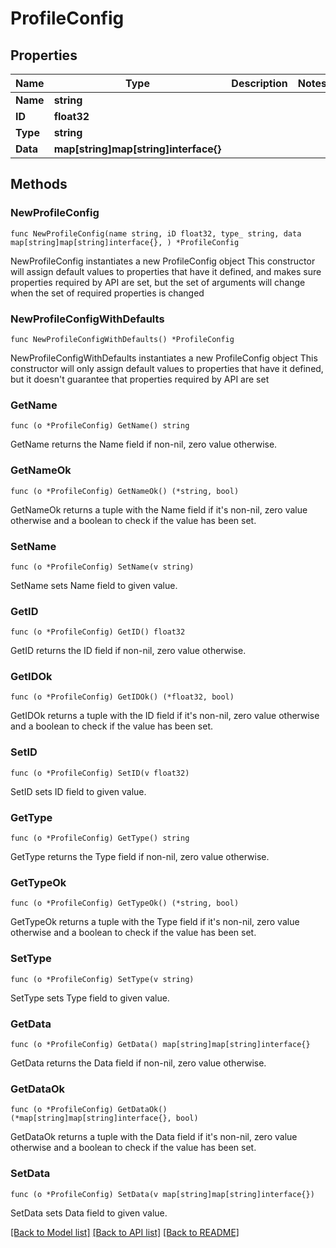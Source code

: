 # ProfileConfig

## Properties

Name | Type | Description | Notes
------------ | ------------- | ------------- | -------------
**Name** | **string** |  | 
**ID** | **float32** |  | 
**Type** | **string** |  | 
**Data** | **map[string]map[string]interface{}** |  | 

## Methods

### NewProfileConfig

`func NewProfileConfig(name string, iD float32, type_ string, data map[string]map[string]interface{}, ) *ProfileConfig`

NewProfileConfig instantiates a new ProfileConfig object
This constructor will assign default values to properties that have it defined,
and makes sure properties required by API are set, but the set of arguments
will change when the set of required properties is changed

### NewProfileConfigWithDefaults

`func NewProfileConfigWithDefaults() *ProfileConfig`

NewProfileConfigWithDefaults instantiates a new ProfileConfig object
This constructor will only assign default values to properties that have it defined,
but it doesn't guarantee that properties required by API are set

### GetName

`func (o *ProfileConfig) GetName() string`

GetName returns the Name field if non-nil, zero value otherwise.

### GetNameOk

`func (o *ProfileConfig) GetNameOk() (*string, bool)`

GetNameOk returns a tuple with the Name field if it's non-nil, zero value otherwise
and a boolean to check if the value has been set.

### SetName

`func (o *ProfileConfig) SetName(v string)`

SetName sets Name field to given value.


### GetID

`func (o *ProfileConfig) GetID() float32`

GetID returns the ID field if non-nil, zero value otherwise.

### GetIDOk

`func (o *ProfileConfig) GetIDOk() (*float32, bool)`

GetIDOk returns a tuple with the ID field if it's non-nil, zero value otherwise
and a boolean to check if the value has been set.

### SetID

`func (o *ProfileConfig) SetID(v float32)`

SetID sets ID field to given value.


### GetType

`func (o *ProfileConfig) GetType() string`

GetType returns the Type field if non-nil, zero value otherwise.

### GetTypeOk

`func (o *ProfileConfig) GetTypeOk() (*string, bool)`

GetTypeOk returns a tuple with the Type field if it's non-nil, zero value otherwise
and a boolean to check if the value has been set.

### SetType

`func (o *ProfileConfig) SetType(v string)`

SetType sets Type field to given value.


### GetData

`func (o *ProfileConfig) GetData() map[string]map[string]interface{}`

GetData returns the Data field if non-nil, zero value otherwise.

### GetDataOk

`func (o *ProfileConfig) GetDataOk() (*map[string]map[string]interface{}, bool)`

GetDataOk returns a tuple with the Data field if it's non-nil, zero value otherwise
and a boolean to check if the value has been set.

### SetData

`func (o *ProfileConfig) SetData(v map[string]map[string]interface{})`

SetData sets Data field to given value.



[[Back to Model list]](../README.md#documentation-for-models) [[Back to API list]](../README.md#documentation-for-api-endpoints) [[Back to README]](../README.md)


